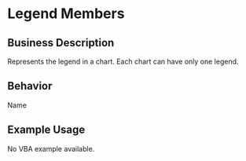 # Legend Members

## Business Description
Represents the legend in a chart. Each chart can have only one legend.

## Behavior
Name

## Example Usage
No VBA example available.